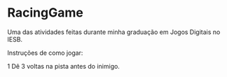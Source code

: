 # RacingGame
Uma das atividades feitas durante minha graduação em Jogos Digitais no IESB.

Instruções de como jogar: 

1 Dê 3 voltas na pista antes do inimigo.
